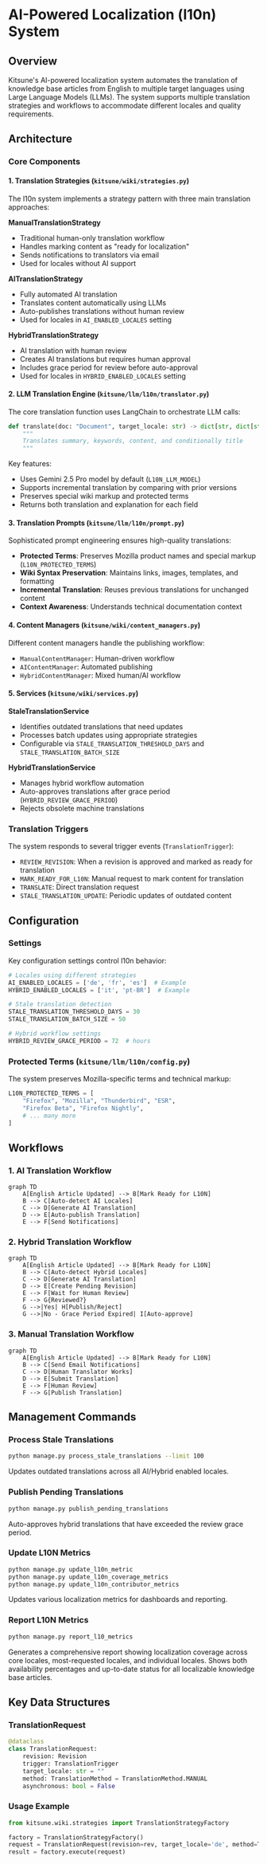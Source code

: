 # AI-Powered Localization (l10n) System

## Overview

Kitsune's AI-powered localization system automates the translation of knowledge base articles from English to multiple target languages using Large Language Models (LLMs). The system supports multiple translation strategies and workflows to accommodate different locales and quality requirements.

## Architecture

### Core Components

#### 1. Translation Strategies (`kitsune/wiki/strategies.py`)

The l10n system implements a strategy pattern with three main translation approaches:

**ManualTranslationStrategy**
- Traditional human-only translation workflow
- Handles marking content as "ready for localization"
- Sends notifications to translators via email
- Used for locales without AI support

**AITranslationStrategy**
- Fully automated AI translation
- Translates content automatically using LLMs
- Auto-publishes translations without human review
- Used for locales in `AI_ENABLED_LOCALES` setting

**HybridTranslationStrategy**
- AI translation with human review
- Creates AI translations but requires human approval
- Includes grace period for review before auto-approval
- Used for locales in `HYBRID_ENABLED_LOCALES` setting

#### 2. LLM Translation Engine (`kitsune/llm/l10n/translator.py`)

The core translation function uses LangChain to orchestrate LLM calls:

```python
def translate(doc: "Document", target_locale: str) -> dict[str, dict[str, Any]]:
    """
    Translates summary, keywords, content, and conditionally title
    """
```

Key features:
- Uses Gemini 2.5 Pro model by default (`L10N_LLM_MODEL`)
- Supports incremental translation by comparing with prior versions
- Preserves special wiki markup and protected terms
- Returns both translation and explanation for each field

#### 3. Translation Prompts (`kitsune/llm/l10n/prompt.py`)

Sophisticated prompt engineering ensures high-quality translations:

- **Protected Terms**: Preserves Mozilla product names and special markup (`L10N_PROTECTED_TERMS`)
- **Wiki Syntax Preservation**: Maintains links, images, templates, and formatting
- **Incremental Translation**: Reuses previous translations for unchanged content
- **Context Awareness**: Understands technical documentation context

#### 4. Content Managers (`kitsune/wiki/content_managers.py`)

Different content managers handle the publishing workflow:

- `ManualContentManager`: Human-driven workflow
- `AIContentManager`: Automated publishing
- `HybridContentManager`: Mixed human/AI workflow

#### 5. Services (`kitsune/wiki/services.py`)

**StaleTranslationService**
- Identifies outdated translations that need updates
- Processes batch updates using appropriate strategies
- Configurable via `STALE_TRANSLATION_THRESHOLD_DAYS` and `STALE_TRANSLATION_BATCH_SIZE`

**HybridTranslationService**
- Manages hybrid workflow automation
- Auto-approves translations after grace period (`HYBRID_REVIEW_GRACE_PERIOD`)
- Rejects obsolete machine translations

### Translation Triggers

The system responds to several trigger events (`TranslationTrigger`):

- `REVIEW_REVISION`: When a revision is approved and marked as ready for translation
- `MARK_READY_FOR_L10N`: Manual request to mark content for translation
- `TRANSLATE`: Direct translation request
- `STALE_TRANSLATION_UPDATE`: Periodic updates of outdated content

## Configuration

### Settings

Key configuration settings control l10n behavior:

```python
# Locales using different strategies
AI_ENABLED_LOCALES = ['de', 'fr', 'es']  # Example
HYBRID_ENABLED_LOCALES = ['it', 'pt-BR']  # Example

# Stale translation detection
STALE_TRANSLATION_THRESHOLD_DAYS = 30
STALE_TRANSLATION_BATCH_SIZE = 50

# Hybrid workflow settings
HYBRID_REVIEW_GRACE_PERIOD = 72  # hours
```

### Protected Terms (`kitsune/llm/l10n/config.py`)

The system preserves Mozilla-specific terms and technical markup:

```python
L10N_PROTECTED_TERMS = [
    "Firefox", "Mozilla", "Thunderbird", "ESR",
    "Firefox Beta", "Firefox Nightly",
    # ... many more
]
```

## Workflows

### 1. AI Translation Workflow

```mermaid
graph TD
    A[English Article Updated] --> B[Mark Ready for L10N]
    B --> C[Auto-detect AI Locales]
    C --> D[Generate AI Translation]
    D --> E[Auto-publish Translation]
    E --> F[Send Notifications]
```

### 2. Hybrid Translation Workflow

```mermaid
graph TD
    A[English Article Updated] --> B[Mark Ready for L10N]
    B --> C[Auto-detect Hybrid Locales]
    C --> D[Generate AI Translation]
    D --> E[Create Pending Revision]
    E --> F[Wait for Human Review]
    F --> G{Reviewed?}
    G -->|Yes| H[Publish/Reject]
    G -->|No - Grace Period Expired| I[Auto-approve]
```

### 3. Manual Translation Workflow

```mermaid
graph TD
    A[English Article Updated] --> B[Mark Ready for L10N]
    B --> C[Send Email Notifications]
    C --> D[Human Translator Works]
    D --> E[Submit Translation]
    E --> F[Human Review]
    F --> G[Publish Translation]
```

## Management Commands

### Process Stale Translations

```bash
python manage.py process_stale_translations --limit 100
```

Updates outdated translations across all AI/Hybrid enabled locales.

### Publish Pending Translations

```bash
python manage.py publish_pending_translations
```

Auto-approves hybrid translations that have exceeded the review grace period.

### Update L10N Metrics

```bash
python manage.py update_l10n_metric
python manage.py update_l10n_coverage_metrics
python manage.py update_l10n_contributor_metrics
```

Updates various localization metrics for dashboards and reporting.

### Report L10N Metrics

```bash
python manage.py report_l10_metrics
```

Generates a comprehensive report showing localization coverage across core locales, most-requested locales, and individual locales. Shows both availability percentages and up-to-date status for all localizable knowledge base articles.

## Key Data Structures

### TranslationRequest

```python
@dataclass
class TranslationRequest:
    revision: Revision
    trigger: TranslationTrigger
    target_locale: str = ""
    method: TranslationMethod = TranslationMethod.MANUAL
    asynchronous: bool = False
```

### Usage Example

```python
from kitsune.wiki.strategies import TranslationStrategyFactory

factory = TranslationStrategyFactory()
request = TranslationRequest(revision=rev, target_locale='de', method=TranslationMethod.AI)
result = factory.execute(request)
```